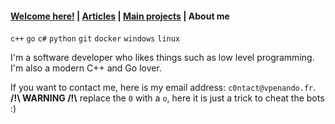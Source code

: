 #### [Welcome here!](index.md) | [Articles](articles.md) | [Main projects](projects.md) | About me
`c++` `go` `c#` `python` `git` `docker` `windows` `linux`

I'm a software developer who likes things such as low level programming. I'm also a modern C++ and Go lover.

If you want to contact me, here is my email address: `c0ntact@vpenando.fr`.<br />
**/!\ WARNING /!\\** replace the `0` with a `o`, here it is just a trick to cheat the bots :)
